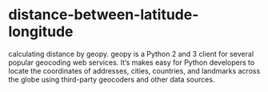 # distance-between-latitude-longitude
calculating distance by geopy.
geopy is a Python 2 and 3 client for several popular geocoding web services. It’s makes easy for Python developers to locate the coordinates of addresses, cities, countries, and landmarks across the globe using third-party geocoders and other data sources.
